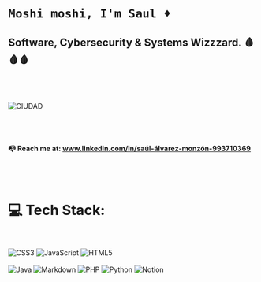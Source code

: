 # `Moshi moshi, I'm Saul ♦️` 
 

## Software, Cybersecurity & Systems Wizzzard. 🩸🩸🩸


<br><br>

![CIUDAD](https://i.pinimg.com/originals/e4/f5/5a/e4f55add37b5eb5b41e2bca7b83d7f67.gif)

<br><br>
#### :mailbox_with_no_mail:	Reach me at: www.linkedin.com/in/saúl-álvarez-monzón-993710369

<br><br>



# 💻 Tech Stack:
<br>

![CSS3](https://img.shields.io/badge/css3-%231572B6.svg?style=for-the-badge&logo=css3&logoColor=white) 
![JavaScript](https://img.shields.io/badge/javascript-%23323330.svg?style=for-the-badge&logo=javascript&logoColor=%23F7DF1E) 
![HTML5](https://img.shields.io/badge/html5-%23E34F26.svg?style=for-the-badge&logo=html5&logoColor=white) <br><br>
![Java](https://img.shields.io/badge/java-%23ED8B00.svg?style=for-the-badge&logo=openjdk&logoColor=white) 
![Markdown](https://img.shields.io/badge/markdown-%23000000.svg?style=for-the-badge&logo=markdown&logoColor=white) 
![PHP](https://img.shields.io/badge/php-%23777BB4.svg?style=for-the-badge&logo=php&logoColor=white) 
![Python](https://img.shields.io/badge/python-3670A0?style=for-the-badge&logo=python&logoColor=ffdd54) 
![Notion](https://img.shields.io/badge/Notion-%23000000.svg?style=for-the-badge&logo=notion&logoColor=white) 

<br>
